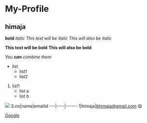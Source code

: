 # My-Profile
## himaja
**bold**
*italic*
*This text will be italic*
_This will also be italic_

**This text will be bold**
__This will also be bold__

_You **can** combine them_
* list
   * list1
   * list2
1. list1
   * list a
   * list b
   
![ ](https://1.bp.blogspot.com/-1SXjdUU02C8/T_lB28QQRkI/AAAAAAAAMjo/q0vZPneVfHE/s1600/peacock7.jpg)
S.no|name|emailid
---|----|------
1|himaja|bhimaja@gmail.com
:yum:

[Google](https://google.com)
